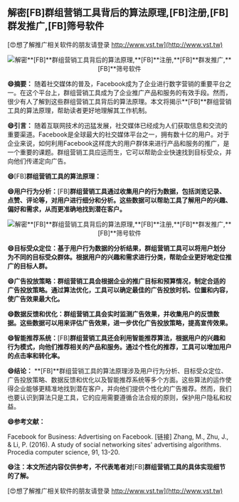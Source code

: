 ## **解密**[FB]**群组营销工具背后的算法原理,**[FB]**注册,**[FB]**群发推广,**[FB]**筛号软件**

[😍想了解推广相关软件的朋友请登录 http://www.vst.tw](http://www.vst.tw)

 <center><img src="https://vst.tw/MP4/tuiguang/png/6.png" alt="解密**[FB]**群组营销工具背后的算法原理,**[FB]**注册,**[FB]**群发推广,**[FB]**筛号软件"></center>

**😄摘要：**
随着社交媒体的普及，Facebook成为了企业进行数字营销的重要平台之一。在这个平台上，群组营销工具成为了企业推广产品和服务的有效手段。然而，很少有人了解到这些群组营销工具背后的算法原理。本文将揭示**[FB]**群组营销工具的算法原理，帮助读者更好地理解其工作机制。

**😄引言：**
随着互联网技术的迅猛发展，社交媒体已经成为人们获取信息和交流的重要渠道。Facebook是全球最大的社交媒体平台之一，拥有数十亿的用户。对于企业来说，如何利用Facebook这样庞大的用户群体来进行产品和服务的推广，是一个重要的课题。群组营销工具应运而生，它可以帮助企业快速找到目标受众，并向他们传递定向广告。

**😄**[FB]**群组营销工具的算法原理：**

**😄用户行为分析：**[FB]**群组营销工具通过收集用户的行为数据，包括浏览记录、点赞、评论等，对用户进行细分和分析。这些数据可以帮助工具了解用户的兴趣、偏好和需求，从而更准确地找到潜在客户。**

 <center><img src="https://vst.tw/MP4/tuiguang/png/6.png" alt="解密**[FB]**群组营销工具背后的算法原理,**[FB]**注册,**[FB]**群发推广,**[FB]**筛号软件"></center>

**😄目标受众定位：基于用户行为数据的分析结果，群组营销工具可以将用户划分为不同的目标受众群体。根据用户的兴趣和需求进行分类，帮助企业更好地定位推广的目标人群。**

**😄广告投放策略：群组营销工具会根据企业的推广目标和预算情况，制定合适的广告投放策略。通过算法优化，工具可以确定最佳的广告投放时机、位置和内容，使广告效果最大化。**

**😄数据反馈和优化：群组营销工具会实时监测广告效果，并收集用户的反馈数据。这些数据可以用来评估广告效果，进一步优化广告投放策略，提高宣传效果。**

**😄智能推荐系统：**[FB]**群组营销工具还会利用智能推荐算法，根据用户的兴趣和行为模式，向他们推荐相关的产品和服务。通过个性化的推荐，工具可以增加用户的点击率和转化率。**

**😄结论：**
**[FB]**群组营销工具的算法原理涉及用户行为分析、目标受众定位、广告投放策略、数据反馈和优化以及智能推荐系统等多个方面。这些算法的运作使得企业能够更精准地找到潜在客户，并向他们提供个性化的广告推荐。然而，我们也要认识到算法只是工具，它的应用需要遵循合法合规的原则，保护用户隐私和权益。

**😄参考文献：**

Facebook for Business: Advertising on Facebook. [链接]
Zhang, M., Zhu, J., & Li, P. (2016). A study of social networking sites' advertising algorithms. Procedia computer science, 91, 13-20.

**😄注：本文所述内容仅供参考，不代表笔者对**[FB]**群组营销工具的具体实现细节的了解。**

[😍想了解推广相关软件的朋友请登录 http://www.vst.tw](http://www.vst.tw)



